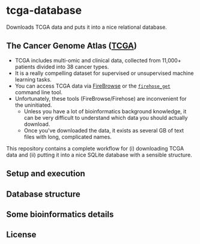 # tcga-database
Downloads TCGA data and puts it into a nice relational database.

## The Cancer Genome Atlas ([TCGA](https://www.cancer.gov/about-nci/organization/ccg/research/structural-genomics/tcga))

* TCGA includes multi-omic and clinical data, collected from 11,000+ patients divided into 38 cancer types.
* It is a really compelling dataset for supervised or unsupervised machine learning tasks.
* You can access TCGA data via [FireBrowse](http://firebrowse.org/) or the [`firehose_get`](https://broadinstitute.atlassian.net/wiki/spaces/GDAC/pages/844333139/Download) command line tool.
* Unfortunately, these tools (FireBrowse/Firehose) are inconvenient for the uninitiated. 
    - Unless you have a lot of bioinformatics background knowledge, it can be very difficult to understand which data you should actually download.
    - Once you've downloaded the data, it exists as several GB of text files with long, complicated names.

This repository contains a complete workflow for (i) downloading TCGA data and (ii) putting it into a nice SQLite database with a sensible structure.

## Setup and execution

## Database structure

## Some bioinformatics details

## License
